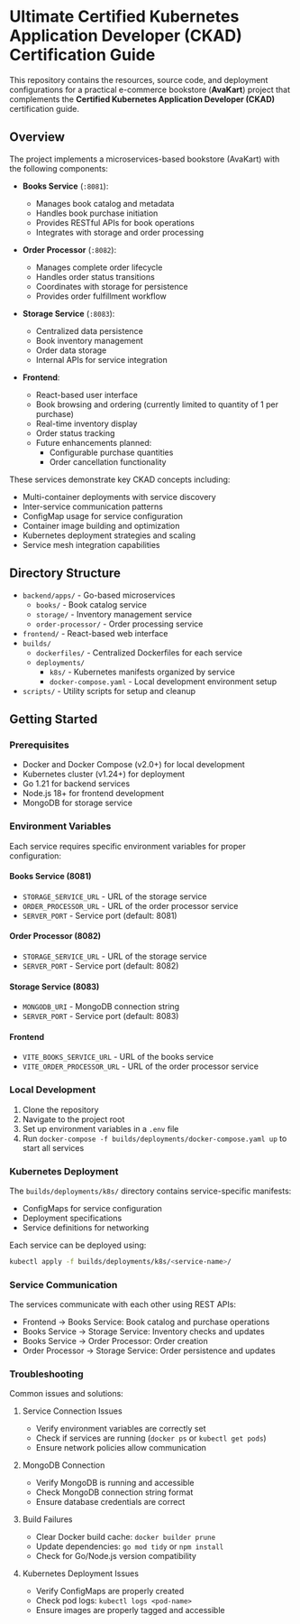 # Ultimate Certified Kubernetes Application Developer (CKAD) Certification Guide

This repository contains the resources, source code, and deployment configurations for a practical e-commerce bookstore (**AvaKart**) project that complements the **Certified Kubernetes Application Developer (CKAD)** certification guide.

## Overview

The project implements a microservices-based bookstore (AvaKart) with the following components:

- **Books Service** (`:8081`): 
  - Manages book catalog and metadata
  - Handles book purchase initiation
  - Provides RESTful APIs for book operations
  - Integrates with storage and order processing

- **Order Processor** (`:8082`):
  - Manages complete order lifecycle
  - Handles order status transitions
  - Coordinates with storage for persistence
  - Provides order fulfillment workflow

- **Storage Service** (`:8083`):
  - Centralized data persistence
  - Book inventory management
  - Order data storage
  - Internal APIs for service integration

- **Frontend**:
  - React-based user interface
  - Book browsing and ordering (currently limited to quantity of 1 per purchase)
  - Real-time inventory display
  - Order status tracking
  - Future enhancements planned:
    - Configurable purchase quantities
    - Order cancellation functionality

These services demonstrate key CKAD concepts including:
- Multi-container deployments with service discovery
- Inter-service communication patterns
- ConfigMap usage for service configuration
- Container image building and optimization
- Kubernetes deployment strategies and scaling
- Service mesh integration capabilities

## Directory Structure

- `backend/apps/` - Go-based microservices
  - `books/` - Book catalog service
  - `storage/` - Inventory management service
  - `order-processor/` - Order processing service
- `frontend/` - React-based web interface
- `builds/`
  - `dockerfiles/` - Centralized Dockerfiles for each service
  - `deployments/`
    - `k8s/` - Kubernetes manifests organized by service
    - `docker-compose.yaml` - Local development environment setup
- `scripts/` - Utility scripts for setup and cleanup

## Getting Started

### Prerequisites
- Docker and Docker Compose (v2.0+) for local development
- Kubernetes cluster (v1.24+) for deployment
- Go 1.21 for backend services
- Node.js 18+ for frontend development
- MongoDB for storage service

### Environment Variables

Each service requires specific environment variables for proper configuration:

#### Books Service (8081)
- `STORAGE_SERVICE_URL` - URL of the storage service
- `ORDER_PROCESSOR_URL` - URL of the order processor service
- `SERVER_PORT` - Service port (default: 8081)

#### Order Processor (8082)
- `STORAGE_SERVICE_URL` - URL of the storage service
- `SERVER_PORT` - Service port (default: 8082)

#### Storage Service (8083)
- `MONGODB_URI` - MongoDB connection string
- `SERVER_PORT` - Service port (default: 8083)

#### Frontend
- `VITE_BOOKS_SERVICE_URL` - URL of the books service
- `VITE_ORDER_PROCESSOR_URL` - URL of the order processor service

### Local Development
1. Clone the repository
2. Navigate to the project root
3. Set up environment variables in a `.env` file
4. Run `docker-compose -f builds/deployments/docker-compose.yaml up` to start all services

### Kubernetes Deployment
The `builds/deployments/k8s/` directory contains service-specific manifests:
- ConfigMaps for service configuration
- Deployment specifications
- Service definitions for networking

Each service can be deployed using:
```bash
kubectl apply -f builds/deployments/k8s/<service-name>/
```

### Service Communication

The services communicate with each other using REST APIs:
- Frontend → Books Service: Book catalog and purchase operations
- Books Service → Storage Service: Inventory checks and updates
- Books Service → Order Processor: Order creation
- Order Processor → Storage Service: Order persistence and updates

### Troubleshooting

Common issues and solutions:

1. Service Connection Issues
   - Verify environment variables are correctly set
   - Check if services are running (`docker ps` or `kubectl get pods`)
   - Ensure network policies allow communication

2. MongoDB Connection
   - Verify MongoDB is running and accessible
   - Check MongoDB connection string format
   - Ensure database credentials are correct

3. Build Failures
   - Clear Docker build cache: `docker builder prune`
   - Update dependencies: `go mod tidy` or `npm install`
   - Check for Go/Node.js version compatibility

4. Kubernetes Deployment Issues
   - Verify ConfigMaps are properly created
   - Check pod logs: `kubectl logs <pod-name>`
   - Ensure images are properly tagged and accessible
